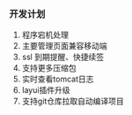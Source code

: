 ### 开发计划
 
   1. 程序宕机处理
   2. 主要管理页面兼容移动端
   3. ssl 到期提醒、快捷续签
   4. 支持更多压缩包
   5. 实时查看tomcat日志
   6. layui插件升级
   7. 支持git仓库拉取自动编译项目